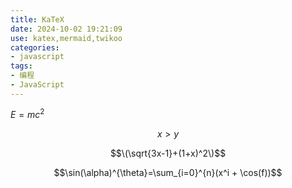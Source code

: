 ```yaml
---
title: KaTeX
date: 2024-10-02 19:21:09
use: katex,mermaid,twikoo
categories:
- javascript
tags: 
- 编程
- JavaScript
---
```


$E=mc^2$

$$x > y$$

$$\(\sqrt{3x-1}+(1+x)^2\)$$
                    
$$\sin(\alpha)^{\theta}=\sum_{i=0}^{n}(x^i + \cos(f))$$